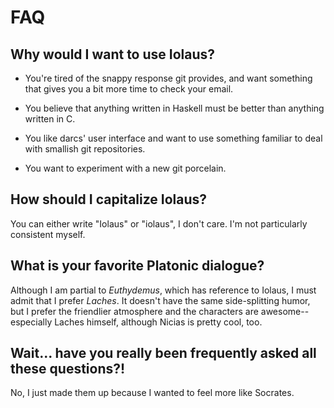 # FAQ

Why would I want to use Iolaus?
-------------------------------

- You're tired of the snappy response git provides, and want something
  that gives you a bit more time to check your email.

- You believe that anything written in Haskell must be better than
  anything written in C.

- You like darcs' user interface and want to use something familiar to
  deal with smallish git repositories.

- You want to experiment with a new git porcelain.

How should I capitalize Iolaus?
-------------------------------

You can either write "Iolaus" or "iolaus", I don't care.  I'm not
particularly consistent myself.

What is your favorite Platonic dialogue?
----------------------------------------

Although I am partial to *Euthydemus*, which has reference to Iolaus,
I must admit that I prefer *Laches*.  It doesn't have the same
side-splitting humor, but I prefer the friendlier atmosphere and the
characters are awesome--especially Laches himself, although Nicias is
pretty cool, too.

Wait... have you really been frequently asked all these questions?!
-------------------------------------------------------------------

No, I just made them up because I wanted to feel more like Socrates.

